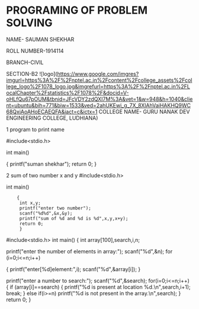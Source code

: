 # PROGRAMING OF PROBLEM SOLVING

NAME- SAUMAN SHEKHAR 

ROLL NUMBER-1914114

BRANCH-CIVIL

SECTION-B2
![logo](https://www.google.com/imgres?imgurl=https%3A%2F%2Fnptel.ac.in%2Fcontent%2Fcollege_assets%2Fcollege_logo%2F1078_logo.jpg&imgrefurl=https%3A%2F%2Fnptel.ac.in%2FLocalChapter%2Fstatistics%2F1078%2F&docid=V-oHLfQu67pOUM&tbnid=JFcVDY2zdQXI7M%3A&vet=1&w=948&h=1040&client=ubuntu&bih=771&biw=1533&ved=2ahUKEwi_g_7X_8XlAhVaiHAKHQ9WC68QxiAoAHoECAEQFA&iact=c&ictx=1
COLLEGE NAME- GURU NANAK DEV ENGINEERING COLLEGE, LUDHIANA)






1 program to print name

#include<stdio.h>

int main()

{
printf("suman shekhar");
return 0;
}


2 sum of two number x and y
#include<stdio.h>

int main()

        {
         int x,y;
         printf("enter two number");
         scanf("%d%d",&x,&y);
         printf("sum of %d and %d is %d",x,y,x+y);
         return 0;
         } 



#include<stdio.h>
int main()
{
int array[100],search,i,n;

printf("enter the number of elements in array:");
scanf("%d",&n);
for (i=0;i<=n;i++)

{
printf("enter[%d]element:",i);
scanf("%d",&array[i]);
}

printf("enter a number to search:");
scanf("%d",&search);
for(i=0;i<=n;i++)
{
if (array[i]==search)
{
printf("%d is present at location %d.\n",search,i+1);
break;
}
else if(i>=n)
printf("%d is not present in the array.\n",search);
}
return 0;
}
